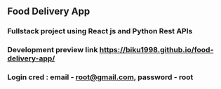 ## Food Delivery App

### Fullstack project using React js and Python Rest APIs

### Development preview link https://biku1998.github.io/food-delivery-app/
### Login cred : email - root@gmail.com, password - root
